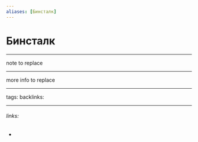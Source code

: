 ```yaml
---
aliases: [Бинсталк]
---
```

# Бинсталк
---
note to replace

---
more info to replace

---
tags: 
backlinks: 

---
###### links:
- 


